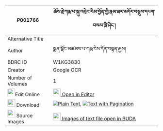 |P001766|ཆོས་རྗེ་ཀརྨ་པ་སྐུ་འཕྲེང་རིམ་བྱོན་གྱི་རྣམ་ཐར་མདོར་བསྡུས་དཔག་བསམ་ཁྲི་ཤིང་། 
| --- | --- 
|Alternative Title |
|Author| སྨན་སྡོང་མཚམས་པ་ཀརྨ་ངེས་དོན་བསྟན་རྒྱས།
|BDRC ID | W1KG3830
|Creator | Google OCR
|Number of Volumes| 1
|<img width="25" src="https://img.icons8.com/color/25/000000/edit-property.png">Edit Online| [<img width="25" src="https://avatars.githubusercontent.com/u/45091458?s=200&v=4"> Open in Editor](http://editor.openpecha.org/P001766)
|<img width="25" src="https://img.icons8.com/fluent/48/000000/download-2.png"/>  Download | [![](https://img.icons8.com/color/20/000000/txt.png)Plain Text](https://github.com/Openpecha/P001766/releases/download/v1/choje_karmapa_ku_treng_rimjon__plain_P001766.zip), [![](https://img.icons8.com/color/20/000000/txt.png)Text with Pagination](https://github.com/Openpecha/P001766/releases/download/v1/choje_karmapa_ku_treng_rimjon__pages_P001766.zip)
|<img width="25" src="https://img.icons8.com/plasticine/100/000000/pictures-folder.png"/>  Source Images | [<img width="25" src="https://library.bdrc.io/icons/BUDA-small.svg"> Images of text file open in BUDA](https://library.bdrc.io/show/bdr:W1KG3830)
